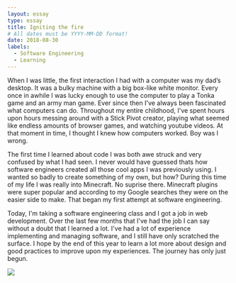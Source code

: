 ```yaml
---
layout: essay
type: essay
title: Igniting the fire
# All dates must be YYYY-MM-DD format!
date: 2018-08-30
labels:
  - Software Engineering
  - Learning
---
```


When I was little, the first interaction I had with a computer was my dad’s desktop. It was a bulky machine with a big box-like white monitor. Every once in awhile I was lucky enough to use the computer to play a Tonka game and an army man game. Ever since then I've always been fascinated what computers can do. Throughout my entire childhood, I've spent hours upon hours messing around with a Stick Pivot creator, playing what seemed like endless amounts of browser games, and watching youtube videos. At that moment in time, I thought I knew how computers worked. Boy was I wrong. 

The first time I learned about code I was both awe struck and very confused by what I had seen. I never would have guessed thats how software engineers created all those cool apps I was previously using. I wanted so badly to create something of my own, but how? During this time of my life I was really into Minecraft. No suprise there. Minecraft plugins were super popular and according to my Google searches they were on the easier side to make. That began my first attempt at software engineering. 

Today, I'm taking a software engineering class and I got a job in web development. Over the last few months that I've had the job I can say without a doubt that I learned a lot. I've had a lot of experience implementing and managing software, and I still have only scratched the surface. I hope by the end of this year to learn a lot more about design and good practices to improve upon my experiences. The journey has only just begun. 

<img class="ui tiny left circular floated image" src="../images/paintbrushes.jpg">

